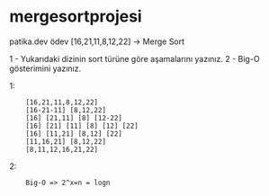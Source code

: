 # mergesortprojesi
patika.dev ödev
[16,21,11,8,12,22] -> Merge Sort

1 - Yukarıdaki dizinin sort türüne göre aşamalarını yazınız.
2 - Big-O gösterimini yazınız.

1:

        [16,21,11,8,12,22]
        [16-21-11] [8,12,22]
        [16] [21,11] [8] [12-22]
        [16] [21] [11] [8] [12] [22]
        [16] [11,21] [8,12] [22]
        [11,16,21] [8,12,22]
        [8,11,12,16,21,22] 
2:

        Big-O => 2^x=n = logn
